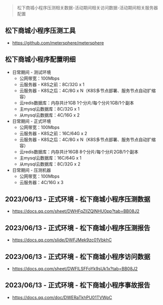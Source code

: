 > 松下商城小程序压测相关数据-活动期间相关访问数据-活动期间相关服务器配置

## 松下商城小程序压测工具
* https://github.com/metersphere/metersphere

## 松下商城小程序配置明细
* 日常期间 - 测试环境
  - 公网带宽：100Mbps
  - 云服务器 - K8S之前：8C/32G x 1
  - 云服务器 - K8S之后：4C/8G x N（K8S多节点部署、服务节点自动扩缩容）
  - 云redis数据库：内存共计1GB 1个分片/每个分片1GB/1个副本
  - 主mysql云数据库：8C/32G x 1
  - 从mysql云数据库：4C/16G x 2
* 日常期间 - 正式环境
  - 公网带宽：100Mbps
  - 云服务器 - K8S之前：16C/64G x 2
  - 云服务器 - K8S之后：4C/8G x N（K8S多节点部署、服务节点自动扩缩容）
  - 云redis数据库：内存共计16GB 8个分片/每个分片2GB/1个副本
  - 主mysql云数据库：16C/64G x 1
  - 从mysql云数据库：8C/32G x 2
* 日常期间 - 压测机器
  - 公网带宽：100Mbps
  - 云服务器：4C/16G x 3

## 2023/06/13 - 正式环境 - 松下商城小程序压测数据
* https://docs.qq.com/sheet/DWHFqZllZQlNHU0pp?tab=BB08J2

## 2023/06/13 - 正式环境 - 松下商城小程序压测报告
* https://docs.qq.com/slide/DWFJMek9zc01VbkhC

## 2023/06/13 - 正式环境 - 松下商城小程序访问数据
* https://docs.qq.com/sheet/DWFlLSFFoYk9sUk1x?tab=BB08J2

## 2023/06/13 - 正式环境 - 松下商城小程序事故报告
* https://docs.qq.com/doc/DWERaTkhPU01TVWpC

